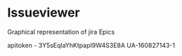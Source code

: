 # Issueviewer

Graphical representation of jira Epics

apitoken - 3Y5sEqlaYhKtpapI9W4S3E8A
UA-160827143-1